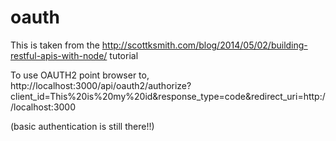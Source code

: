 # oauth
This is taken from the http://scottksmith.com/blog/2014/05/02/building-restful-apis-with-node/ tutorial

To use OAUTH2 point browser to,
http://localhost:3000/api/oauth2/authorize?client_id=This%20is%20my%20id&response_type=code&redirect_uri=http://localhost:3000

(basic authentication is still there!!)
